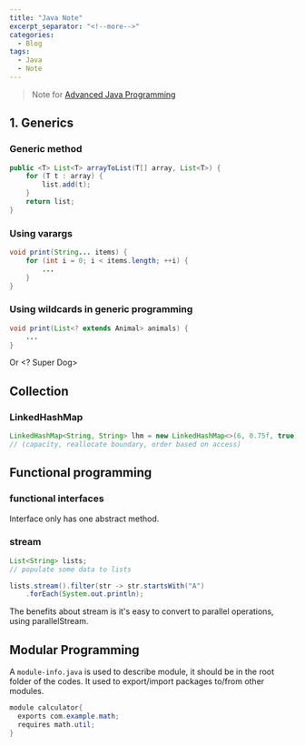 ```yaml
---
title: "Java Note"
excerpt_separator: "<!--more-->"
categories:
  - Blog
tags:
  - Java
  - Note
---
```


> Note for [Advanced Java Programming](https://www.linkedin.com/learning/advanced-java-programming-2?trk=share_ios_course_learning)

## 1. Generics

### Generic method
```java
public <T> List<T> arrayToList(T[] array, List<T>) {
    for (T t : array) {
        list.add(t);
    }
    return list;
}
```

### Using varargs

```java
void print(String... items) {
    for (int i = 0; i < items.length; ++i) {
        ...
    }
}
```

### Using wildcards in generic programming 

```java
void print(List<? extends Animal> animals) {
    ...
}
```


Or <? Super Dog>

## Collection 

### LinkedHashMap

```java
LinkedHashMap<String, String> lhm = new LinkedHashMap<>(6, 0.75f, true);
// (capacity, reallocate boundary, order based on access)
```

## Functional programming 

### functional interfaces

Interface only has one abstract method. 

### stream

```java
List<String> lists;
// populate some data to lists

lists.stream().filter(str -> str.startsWith("A")
    .forEach(System.out.println);
```

The benefits about stream is it's easy to convert to parallel operations, using parallelStream.

## Modular Programming

A `module-info.java` is used to describe module, it should be in the root folder of the codes.
It used to export/import packages to/from other modules.

```java
module calculator{
  exports com.example.math;
  requires math.util;
}
```

